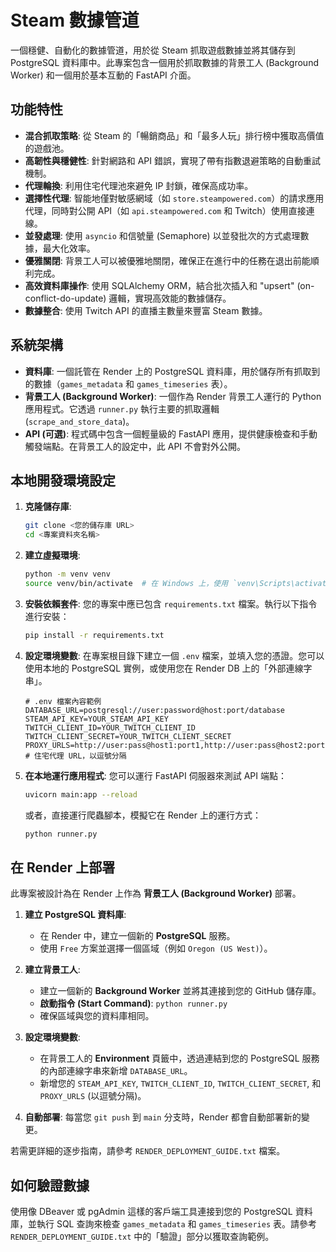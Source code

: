 # Steam 數據管道

一個穩健、自動化的數據管道，用於從 Steam 抓取遊戲數據並將其儲存到 PostgreSQL 資料庫中。此專案包含一個用於抓取數據的背景工人 (Background Worker) 和一個用於基本互動的 FastAPI 介面。

## 功能特性

- **混合抓取策略**: 從 Steam 的「暢銷商品」和「最多人玩」排行榜中獲取高價值的遊戲池。
- **高韌性與穩健性**: 針對網路和 API 錯誤，實現了帶有指數退避策略的自動重試機制。
- **代理輪換**: 利用住宅代理池來避免 IP 封鎖，確保高成功率。
- **選擇性代理**: 智能地僅對敏感網域（如 `store.steampowered.com`）的請求應用代理，同時對公開 API（如 `api.steampowered.com` 和 Twitch）使用直接連線。
- **並發處理**: 使用 `asyncio` 和信號量 (Semaphore) 以並發批次的方式處理數據，最大化效率。
- **優雅關閉**: 背景工人可以被優雅地關閉，確保正在進行中的任務在退出前能順利完成。
- **高效資料庫操作**: 使用 SQLAlchemy ORM，結合批次插入和 "upsert" (on-conflict-do-update) 邏輯，實現高效能的數據儲存。
- **數據整合**: 使用 Twitch API 的直播主數量來豐富 Steam 數據。

## 系統架構

- **資料庫**: 一個託管在 Render 上的 PostgreSQL 資料庫，用於儲存所有抓取到的數據（`games_metadata` 和 `games_timeseries` 表）。
- **背景工人 (Background Worker)**: 一個作為 Render 背景工人運行的 Python 應用程式。它透過 `runner.py` 執行主要的抓取邏輯 (`scrape_and_store_data`)。
- **API (可選)**: 程式碼中包含一個輕量級的 FastAPI 應用，提供健康檢查和手動觸發端點。在背景工人的設定中，此 API 不會對外公開。

## 本地開發環境設定

1.  **克隆儲存庫**:
    ```bash
    git clone <您的儲存庫 URL>
    cd <專案資料夾名稱>
    ```

2.  **建立虛擬環境**:
    ```bash
    python -m venv venv
    source venv/bin/activate  # 在 Windows 上，使用 `venv\Scripts\activate`
    ```

3.  **安裝依賴套件**:
    您的專案中應已包含 `requirements.txt` 檔案。執行以下指令進行安裝：
    ```bash
    pip install -r requirements.txt
    ```

4.  **設定環境變數**:
    在專案根目錄下建立一個 `.env` 檔案，並填入您的憑證。您可以使用本地的 PostgreSQL 實例，或使用您在 Render DB 上的「外部連線字串」。
    ```
    # .env 檔案內容範例
    DATABASE_URL=postgresql://user:password@host:port/database
    STEAM_API_KEY=YOUR_STEAM_API_KEY
    TWITCH_CLIENT_ID=YOUR_TWITCH_CLIENT_ID
    TWITCH_CLIENT_SECRET=YOUR_TWITCH_CLIENT_SECRET
    PROXY_URLS=http://user:pass@host1:port1,http://user:pass@host2:port2 # 住宅代理 URL，以逗號分隔
    ```

5.  **在本地運行應用程式**:
    您可以運行 FastAPI 伺服器來測試 API 端點：
    ```bash
    uvicorn main:app --reload
    ```
    或者，直接運行爬蟲腳本，模擬它在 Render 上的運行方式：
    ```bash
    python runner.py
    ```

## 在 Render 上部署

此專案被設計為在 Render 上作為 **背景工人 (Background Worker)** 部署。

1.  **建立 PostgreSQL 資料庫**:
    - 在 Render 中，建立一個新的 **PostgreSQL** 服務。
    - 使用 `Free` 方案並選擇一個區域（例如 `Oregon (US West)`）。

2.  **建立背景工人**:
    - 建立一個新的 **Background Worker** 並將其連接到您的 GitHub 儲存庫。
    - **啟動指令 (Start Command)**: `python runner.py`
    - 確保區域與您的資料庫相同。

3.  **設定環境變數**:
    - 在背景工人的 **Environment** 頁籤中，透過連結到您的 PostgreSQL 服務的內部連線字串來新增 `DATABASE_URL`。
    - 新增您的 `STEAM_API_KEY`, `TWITCH_CLIENT_ID`, `TWITCH_CLIENT_SECRET`, 和 `PROXY_URLS` (以逗號分隔)。

4.  **自動部署**:
    每當您 `git push` 到 `main` 分支時，Render 都會自動部署新的變更。

若需更詳細的逐步指南，請參考 `RENDER_DEPLOYMENT_GUIDE.txt` 檔案。

## 如何驗證數據

使用像 DBeaver 或 pgAdmin 這樣的客戶端工具連接到您的 PostgreSQL 資料庫，並執行 SQL 查詢來檢查 `games_metadata` 和 `games_timeseries` 表。請參考 `RENDER_DEPLOYMENT_GUIDE.txt` 中的「驗證」部分以獲取查詢範例。
